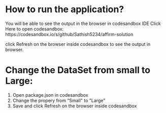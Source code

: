 <h1>How to run the application?</h1>
You will be able to see the output in the browser in codesandbox IDE
Click Here to open codesandbox: https://codesandbox.io/s/github/Sathish5234/affirm-solution

click Refresh on the browser inside codesandbox to see the output in browser.

# Change the DataSet from small to Large:

1. Open package.json in codesandbox
2. Change the propery from "Small" to "Large"
3. Save and click Refresh on the browser inside codesandbox
